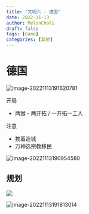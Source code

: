 ```yaml
---
title: "文明六 - 德国"
date: 2022-11-13
author: MelonCholi
draft: false
tags: [Game]
categories: [其他]
---
```


# 德国

![image-20221113191620781](https://markdown-1303167219.cos.ap-shanghai.myqcloud.com/image-20221113191620781.png)

开局

- 两猴 - 两开拓 / 一开拓一工人

注意

- 挨着造城
- 万神选宗教移民

![image-20221113190954580](https://markdown-1303167219.cos.ap-shanghai.myqcloud.com/image-20221113190954580.png)

## 规划

![](https://markdown-1303167219.cos.ap-shanghai.myqcloud.com/image-20221113225542890.png)

![image-20221113191813014](https://markdown-1303167219.cos.ap-shanghai.myqcloud.com/image-20221113191813014.png)